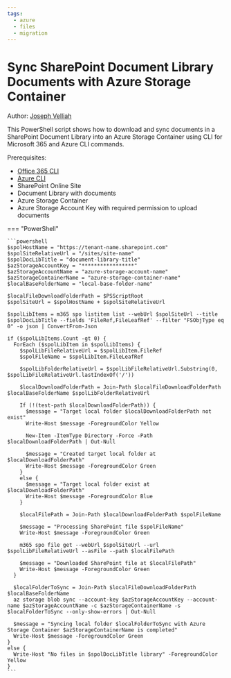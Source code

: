 ```yaml
---
tags:
  - azure
  - files
  - migration
---
```


# Sync SharePoint Document Library Documents with Azure Storage Container

Author: [Joseph Velliah](https://sprider.blog/sync-sp-library-with-az-storage-container)

This PowerShell script shows how to download and sync documents in a SharePoint Document Library into an Azure Storage Container using CLI for Microsoft 365 and Azure CLI commands.

Prerequisites:

- [Office 365 CLI](https://pnp.github.io/cli-microsoft365/)
- [Azure CLI](https://docs.microsoft.com/en-us/cli/azure/?view=azure-cli-latest)
- SharePoint Online Site
- Document Library with documents
- Azure Storage Container
- Azure Storage Account Key with required permission to upload documents

=== "PowerShell"

    ```powershell
    $spolHostName = "https://tenant-name.sharepoint.com"
    $spolSiteRelativeUrl = "/sites/site-name"
    $spolDocLibTitle = "document-library-title"
    $azStorageAccountKey = "*****************"
    $azStorageAccountName = "azure-storage-account-name"
    $azStorageContainerName = "azure-storage-container-name"
    $localBaseFolderName = "local-base-folder-name"

    $localFileDownloadFolderPath = $PSScriptRoot
    $spolSiteUrl = $spolHostName + $spolSiteRelativeUrl

    $spolLibItems = m365 spo listitem list --webUrl $spolSiteUrl --title $spolDocLibTitle --fields 'FileRef,FileLeafRef' --filter "FSObjType eq 0" -o json | ConvertFrom-Json

    if ($spolLibItems.Count -gt 0) {
      ForEach ($spolLibItem in $spolLibItems) {
        $spolLibFileRelativeUrl = $spolLibItem.FileRef
        $spolFileName = $spolLibItem.FileLeafRef

        $spolLibFolderRelativeUrl = $spolLibFileRelativeUrl.Substring(0, $spolLibFileRelativeUrl.lastIndexOf('/'))

        $localDownloadFolderPath = Join-Path $localFileDownloadFolderPath $localBaseFolderName $spolLibFolderRelativeUrl

        If (!(test-path $localDownloadFolderPath)) {
          $message = "Target local folder $localDownloadFolderPath not exist"
          Write-Host $message -ForegroundColor Yellow

          New-Item -ItemType Directory -Force -Path $localDownloadFolderPath | Out-Null

          $message = "Created target local folder at $localDownloadFolderPath"
          Write-Host $message -ForegroundColor Green
        }
        else {
          $message = "Target local folder exist at $localDownloadFolderPath"
          Write-Host $message -ForegroundColor Blue
        }

        $localFilePath = Join-Path $localDownloadFolderPath $spolFileName

        $message = "Processing SharePoint file $spolFileName"
        Write-Host $message -ForegroundColor Green

        m365 spo file get --webUrl $spolSiteUrl --url $spolLibFileRelativeUrl --asFile --path $localFilePath

        $message = "Downloaded SharePoint file at $localFilePath"
        Write-Host $message -ForegroundColor Green
      }

      $localFolderToSync = Join-Path $localFileDownloadFolderPath $localBaseFolderName
      az storage blob sync --account-key $azStorageAccountKey --account-name $azStorageAccountName -c $azStorageContainerName -s $localFolderToSync --only-show-errors | Out-Null

      $message = "Syncing local folder $localFolderToSync with Azure Storage Container $azStorageContainerName is completed"
      Write-Host $message -ForegroundColor Green
    }
    else {
      Write-Host "No files in $spolDocLibTitle library" -ForegroundColor Yellow
    }
    ```

